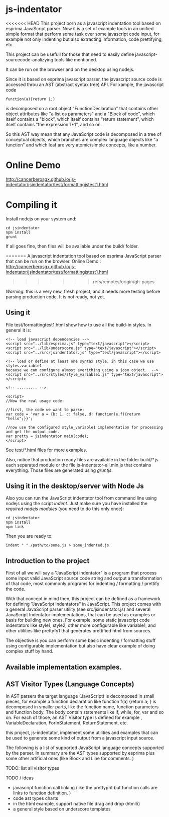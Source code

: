 js-indentator
=============

<<<<<<< HEAD
This project born as a javascript indentation tool based on esprima JavaScript parser. Now it is a set of example tools in an unified simple format that perform some task over some javascript code input, for example not only indenting but also extracting information, code prettifying, etc. 

This project can be usefull for those that need to easily define javascript-sourcecode-analizying tools like mentioned. 

It can be run on the browser and on the desktop using nodejs. 

Since it is based on esprima javascript parser, the javascript source code is accessed throu an AST (abstract syntax tree) API. For xample, the javascript code 

	function(a){return 1;}

is decomposed on a root object "FunctionDeclaration" that contains other object attributes like "a list os parameters" and a "Block of code", which itself contains a "block", which itself contains  "return statement", which itself contains "the expression 1*1", and so on. 

So this AST way mean that any JavaScript code is decomposed in a tree of conceptual objects, which branches are complex language objects like "a function" and which leaf are very atomic/simple concepts, like a number. 

Online Demo
=============
http://cancerberosgx.github.io/js-indentator/jsindentator/test/formattingjstest1.html

Compiling it
=============
Install nodejs on your system and: 

	cd jsindentator
	npm install 
	grunt

If all goes fine, then files will be available under the build/ folder. 

=======
A javascript indentation tool based on esprima JavaScript parser that can be run on the browser. 
Online Demo : http://cancerberosgx.github.io/js-indentator/jsindentator/test/formattingjstest1.html
>>>>>>> refs/remotes/origin/gh-pages

*Warning*: this is a very new, fresh project, and it needs more testing before parsing production code. It is not ready, not yet.
 
## Using it

File test/formattingtest1.html show how to use all the build-in styles. In general it is: 


	<!-- load javascript dependencies -->
	<script src="../lib/esprima.js" type="text/javascript"></script>
	<script src="../lib/underscore.js" type="text/javascript"></script>
	<script src="../src/jsindentator.js" type="text/javascript"></script>
	
	<!-- load or define at least one syntax style, in this case we use styles.variable1 
	because we can configure almost everithing using a josn object.  -->
	<script src="../src/styles/style_variable1.js" type="text/javascript"></script>
	
	<!-- ......... -->
	
	<script>
	//Now the real usage code: 
	
	//first, the code we want to parse: 
	var code = 'var a = {b: 1, c: false, d: function(e,f){return "hello";}}';
	
	//now use the configured style_variable1 implementation for processing and get the output code.
	var pretty = jsindentator.main(code); 
	</script>


See test/*.html files for more examples. 

Also, notice that production ready files are available in the folder build/*.js each separated 
module or the file js-indentator-all.min.js that contains everything.  Those files are generated using *gruntjs*. 


## Using it in the desktop/server with Node Js

Also you can run the JavaScript indentator tool from command line using nodejs using 
the script *indent*. Just make sure you have installed the *required nodejs modules* (you need to do this only once):

	cd jsindentator
	npm install
	npm link

Then you are ready to:

	indent " " /path/to/some.js > some_indented.js


## Introduction to the project

First of all we will say a "JavaScript indentator" is a program that process some input valid JavaScript 
source code string and output a transformation of that code, most commonly programs for 
indenting / formatting / prettify the code. 

With that concept in mind then, this project can be defined as a framework for defining 
"JavaScript indentators" in JavaScript. This project comes with a general JavaScript parser utility 
(see src/jsindentator.js) and several JavaScript Indentator implementations, that can be used as examples 
or basis for building new ones. For example, some static javascript code 
indentators like style1, style2, other more configurable like variable1, and other utilities 
like prettyfy1 that generates prettified html from sources. 

The objective is you can perform some basic indenting / formatting stuff using configurable implementation but also have 
clear example of doing complex stuff by hand.


## Available implementation examples. 



## AST Visitor Types (Language Concepts)

In AST parsers the target language (JavaScript) is decomposed in small pieces, 
for example a function declaration like function f(a) {return a; } is decomposed in smaller parts, 
like the function name, function parameters and function body. The body contain statements like if, 
while, for, var and so on. For each of those, an AST Visitor type is defined for example 
, VariableDeclaration, ForInStatement, ReturnStatement, etc. 

this project, js-indentator, implement some utilities and examples that can be used to generate some 
kind of output from a javascript input source.  

The following is a list of supported JavaScript language concepts supported by the parser. 
In summary are the AST types supported by esprima plus some other artificial ones 
(like Block and Line for comments. )  

TODO: list all visitor types




TODO / ideas

* javascript function call linking (like the prettyprit but function calls are links to function definition. )
* code ast types charts
* in the html example, support native file drag and drop (html5)
* a general style based on underscore templates
